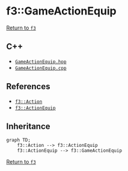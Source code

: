 # f3::GameActionEquip

[Return to `f3`](/docs/f3.md)

## C++

- [`GameActionEquip.hpp`](/src/f3/GameActionEquip.hpp)
- [`GameActionEquip.cpp`](/src/f3/GameActionEquip.cpp)

## References

- [`f3::Action`](/docs/f3/Action.md)
- [`f3::ActionEquip`](/docs/f3/ActionEquip.md)

## Inheritance

```mermaid
graph TD;
    f3::Action --> f3::ActionEquip
    f3::ActionEquip --> f3::GameActionEquip
```

[Return to `f3`](/docs/f3.md)